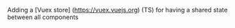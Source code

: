 Adding a [Vuex store] (https://vuex.vuejs.org) (TS) for having a shared state between all components
